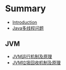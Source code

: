 # Summary

* [Introduction](README.md)
* [Java多线程问题](java多线程问题.md)

## JVM
* [JVM运行机制及原理](JVM/JVM运行机制及原理.md)
* [JVM垃圾回收机制及原理](JVM/JVM垃圾回收机制及原理.md)

